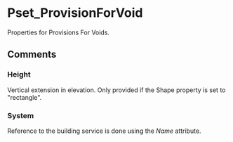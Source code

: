 # Pset_ProvisionForVoid

Properties for Provisions For Voids.<!-- end of definition -->

## Comments

### Height

Vertical extension in elevation. Only provided if the Shape property is set to "rectangle".

### System

Reference to the building service is done using the _Name_ attribute.
